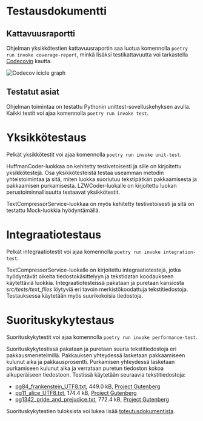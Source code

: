 # Testausdokumentti

## Kattavuusraportti
Ohjelman yksikkötestien kattavuusraportin saa luotua komennolla `poetry run invoke coverage-report`, minkä lisäksi testikattavuutta voi tarkastella [Codecovin](https://app.codecov.io/gh/kivistoilkka/algoritmit_ja_tekoaly_harjoitustyo) kautta.

![Codecov icicle graph](https://codecov.io/gh/kivistoilkka/algoritmit_ja_tekoaly_harjoitustyo/graphs/icicle.svg?token=YMC46OV14B)

## Testatut asiat
Ohjelman toimintaa on testattu Pythonin unittest-sovelluskehyksen avulla. Kaikki testit voi ajaa komennolla `poetry run invoke test`.

# Yksikkötestaus
Pelkät yksikkötestit voi ajaa komennolla `poetry run invoke unit-test`.

HuffmanCoder-luokkaa on kehitetty testivetoisesti ja sille on kirjoitettu yksikkötestejä. Osa yksikkötesteistä testaa useamman metodin yhteistoimintaa ja sitä, miten luokka suoriutuu tekstipätkän pakkaamisesta ja pakkaamisen purkamisesta. LZWCoder-luokalle on kirjoitettu luokan perustoiminnallisuutta testaavat yksikkötestit.

TextCompressorService-luokkaa on myös kehitetty testivetoisesti ja sitä on testattu Mock-luokkia hyödyntämällä.

# Integraatiotestaus
Pelkät integraatiotestit voi ajaa komennolla `poetry run invoke integration-test`.

TextCompressorService-luokalle on kirjoitettu integraatiotestejä, jotka hyödyntävät oikeita tiedostokäsittelyyn ja tekstidatan koodaukseen käytettäviä luokkia. Integraatiotesteissä pakataan ja puretaan kansiosta *src/tests/text_files* löytyviä eri tavoin merkistökoodattuja tekstitiedostoja. Testauksessa käytetään myös suurikokoisia tiedostoja.

# Suorituskykytestaus
Suorituskykytestit voi ajaa komennolla `poetry run invoke performance-test`.

Suorituskykytestissä pakataan ja puretaan suuria tekstitiedostoja eri pakkausmenetelmillä. Pakkauksen yhteydessä lasketaan pakkaamiseen kulunut aika ja pakkausprosentti. Purkamisen yhteydessä lasketaan purkamiseen kulunut aika ja verrataan puretun tiedoston kokoa alkuperäiseen tiedostoon. Testissä käytetään seuraavia tekstitiedostoja:
- [pg84_frankenstein_UTF8.txt](../src/tests/text_files/pg84_frankenstein_UTF8.txt), 449.0 kB, [Project Gutenberg](https://www.gutenberg.org/ebooks/84)
- [pg11_alice_UTF8.txt](../src/tests/text_files/pg11_alice_UTF8.txt), 174.4 kB, [Project Gutenberg](https://www.gutenberg.org/ebooks/11)
- [pg1342_pride_and_prejudice.txt](../src/tests/text_files/pg1342_pride_and_prejudice.txt), 772.4 kB, [Project Gutenberg](https://www.gutenberg.org/ebooks/1342)

Suorituskykytestien tuloksista voi lukea lisää [toteutusdokumentista](toteutusdokumentti.md).

